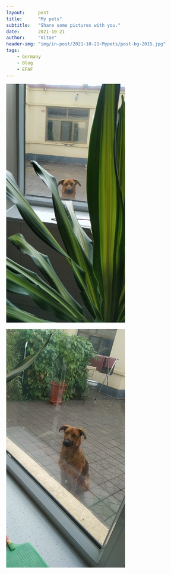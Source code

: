 ```yaml
---
layout:     post
title:      "My pets"
subtitle:   "Share some pictures with you."
date:       2021-10-21
author:     "Vitae"
header-img: "img/in-post/2021-10-21-Mypets/post-bg-2015.jpg"
tags:
    - Germany
    - Blog
    - EFAF
---
```


​    <img class="shadow" src="/img/in-post/2021-10-21-Mypets/pet2.jpg" width="320">

​    <img class="shadow" src="/img/in-post/2021-10-21-Mypets/pet1.jpg" width="320">

